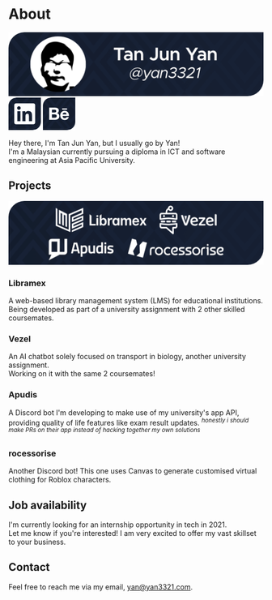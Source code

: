 # About

![currentProjects](./img/ProfileShot_128.png)  
[![currentProjects](./img/Icon_LinkedIn.png)](https://linkedin.com/in/yan3321) [![currentProjects](./img/Icon_Behance.png)](https://behance.net/yan3321)

Hey there, I'm Tan Jun Yan, but I usually go by Yan!  
I'm a Malaysian currently pursuing a diploma in ICT and software engineering at Asia Pacific University.  

## Projects

![currentProjects](./img/CurrentProjects_128.png)

### Libramex

A web-based library management system (LMS) for educational institutions.  
Being developed as part of a university assignment with 2 other skilled coursemates.

### Vezel

An AI chatbot solely focused on transport in biology, another university assignment.  
Working on it with the same 2 coursemates!

### Apudis

A Discord bot I'm developing to make use of my university's app API, providing quality of life features like exam result updates. <sup>*honestly i should make PRs on their app instead of hacking together my own solutions*</sup>

### rocessorise

Another Discord bot! This one uses Canvas to generate customised virtual clothing for Roblox characters.

## Job availability

I'm currently looking for an internship opportunity in tech in 2021.  
Let me know if you're interested! I am very excited to offer my vast skillset to your business.

## Contact

Feel free to reach me via my email, yan@yan3321.com.
